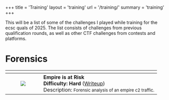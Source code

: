 +++
title = 'Training'
layout = 'training'
url = '/training/'
summary = 'training'
+++

This will be a list of some of the challenges I played while training for the ecsc quals of 2025. The list consists of challenges from previous qualification rounds, as well as other CTF challenges from contests and platforms.   

# Forensics 
<table>
    <thead>
        <tr>
            <th></th>
            <th></th>
        </tr>
    </thead>
    <tbody>
        <tr>
            <td>
                <figure class="align-center ">
                    <img loading="lazy" src="/posts/training/empirec2.jpg" /> 
                </figure>
            </td>
            <td>
                <strong>Empire is at Risk<br>Difficulty: Hard</strong> (<a href="https://connar.github.io/ctfwriteups/empirec2/">Writeup</a>) <br> Description: <small>Forensic analysis of an empire c2 traffic.</small>
            </td> 
        </tr>
    </tbody>
</table>

</table> 